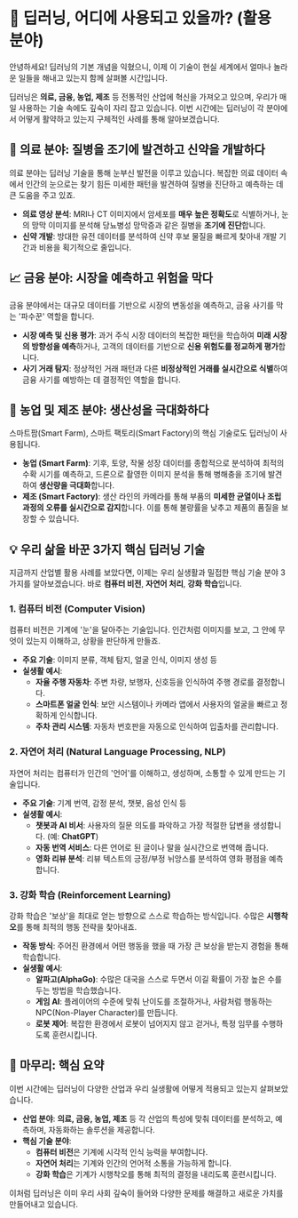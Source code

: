 # 🤖 딥러닝, 어디에 사용되고 있을까? (활용 분야)

안녕하세요! 딥러닝의 기본 개념을 익혔으니, 이제 이 기술이 현실 세계에서 얼마나 놀라운 일들을 해내고 있는지 함께 살펴볼 시간입니다.

딥러닝은 **의료, 금융, 농업, 제조** 등 전통적인 산업에 혁신을 가져오고 있으며, 우리가 매일 사용하는 기술 속에도 깊숙이 자리 잡고 있습니다. 이번 시간에는 딥러닝이 각 분야에서 어떻게 활약하고 있는지 구체적인 사례를 통해 알아보겠습니다.

## 🏥 의료 분야: 질병을 조기에 발견하고 신약을 개발하다

의료 분야는 딥러닝 기술을 통해 눈부신 발전을 이루고 있습니다. 복잡한 의료 데이터 속에서 인간의 눈으로는 찾기 힘든 미세한 패턴을 발견하여 질병을 진단하고 예측하는 데 큰 도움을 주고 있죠.

- **의료 영상 분석**: MRI나 CT 이미지에서 암세포를 **매우 높은 정확도**로 식별하거나, 눈의 망막 이미지를 분석해 당뇨병성 망막증과 같은 질병을 **조기에 진단**합니다.
- **신약 개발**: 방대한 유전 데이터를 분석하여 신약 후보 물질을 빠르게 찾아내 개발 기간과 비용을 획기적으로 줄입니다.

## 📈 금융 분야: 시장을 예측하고 위험을 막다

금융 분야에서는 대규모 데이터를 기반으로 시장의 변동성을 예측하고, 금융 사기를 막는 '파수꾼' 역할을 합니다.

- **시장 예측 및 신용 평가**: 과거 주식 시장 데이터의 복잡한 패턴을 학습하여 **미래 시장의 방향성을 예측**하거나, 고객의 데이터를 기반으로 **신용 위험도를 정교하게 평가**합니다.
- **사기 거래 탐지**: 정상적인 거래 패턴과 다른 **비정상적인 거래를 실시간으로 식별**하여 금융 사기를 예방하는 데 결정적인 역할을 합니다.

## 🌾 농업 및 제조 분야: 생산성을 극대화하다

스마트팜(Smart Farm), 스마트 팩토리(Smart Factory)의 핵심 기술로도 딥러닝이 사용됩니다.

- **농업 (Smart Farm)**: 기후, 토양, 작물 성장 데이터를 종합적으로 분석하여 최적의 수확 시기를 예측하고, 드론으로 촬영한 이미지 분석을 통해 병해충을 조기에 발견하여 **생산량을 극대화**합니다.
- **제조 (Smart Factory)**: 생산 라인의 카메라를 통해 부품의 **미세한 균열이나 조립 과정의 오류를 실시간으로 감지**합니다. 이를 통해 불량률을 낮추고 제품의 품질을 보장할 수 있습니다.

## 💡 우리 삶을 바꾼 3가지 핵심 딥러닝 기술

지금까지 산업별 활용 사례를 보았다면, 이제는 우리 실생활과 밀접한 핵심 기술 분야 3가지를 알아보겠습니다. 바로 **컴퓨터 비전**, **자연어 처리**, **강화 학습**입니다.

### **1. 컴퓨터 비전 (Computer Vision)**

컴퓨터 비전은 기계에 '눈'을 달아주는 기술입니다. 인간처럼 이미지를 보고, 그 안에 무엇이 있는지 이해하고, 상황을 판단하게 만들죠.

- **주요 기술**: 이미지 분류, 객체 탐지, 얼굴 인식, 이미지 생성 등
- **실생활 예시**:
  - **자율 주행 자동차**: 주변 차량, 보행자, 신호등을 인식하여 주행 경로를 결정합니다.
  - **스마트폰 얼굴 인식**: 보안 시스템이나 카메라 앱에서 사용자의 얼굴을 빠르고 정확하게 인식합니다.
  - **주차 관리 시스템**: 자동차 번호판을 자동으로 인식하여 입출차를 관리합니다.

### **2. 자연어 처리 (Natural Language Processing, NLP)**

자연어 처리는 컴퓨터가 인간의 '언어'를 이해하고, 생성하며, 소통할 수 있게 만드는 기술입니다.

- **주요 기술**: 기계 번역, 감정 분석, 챗봇, 음성 인식 등
- **실생활 예시**:
  - **챗봇과 AI 비서**: 사용자의 질문 의도를 파악하고 가장 적절한 답변을 생성합니다. (예: **ChatGPT**)
  - **자동 번역 서비스**: 다른 언어로 된 글이나 말을 실시간으로 번역해 줍니다.
  - **영화 리뷰 분석**: 리뷰 텍스트의 긍정/부정 뉘앙스를 분석하여 영화 평점을 예측합니다.

### **3. 강화 학습 (Reinforcement Learning)**

강화 학습은 '보상'을 최대로 얻는 방향으로 스스로 학습하는 방식입니다. 수많은 **시행착오**를 통해 최적의 행동 전략을 찾아내죠.

- **작동 방식**: 주어진 환경에서 어떤 행동을 했을 때 가장 큰 보상을 받는지 경험을 통해 학습합니다.
- **실생활 예시**:
  - **알파고(AlphaGo)**: 수많은 대국을 스스로 두면서 이길 확률이 가장 높은 수를 두는 방법을 학습했습니다.
  - **게임 AI**: 플레이어의 수준에 맞춰 난이도를 조절하거나, 사람처럼 행동하는 NPC(Non-Player Character)를 만듭니다.
  - **로봇 제어**: 복잡한 환경에서 로봇이 넘어지지 않고 걷거나, 특정 임무를 수행하도록 훈련시킵니다.

## 🚀 마무리: 핵심 요약

이번 시간에는 딥러닝이 다양한 산업과 우리 실생활에 어떻게 적용되고 있는지 살펴보았습니다.

- **산업 분야**: **의료, 금융, 농업, 제조** 등 각 산업의 특성에 맞춰 데이터를 분석하고, 예측하며, 자동화하는 솔루션을 제공합니다.
- **핵심 기술 분야**:
  - **컴퓨터 비전**은 기계에 시각적 인식 능력을 부여합니다.
  - **자연어 처리**는 기계와 인간의 언어적 소통을 가능하게 합니다.
  - **강화 학습**은 기계가 시행착오를 통해 최적의 결정을 내리도록 훈련시킵니다.

이처럼 딥러닝은 이미 우리 사회 깊숙이 들어와 다양한 문제를 해결하고 새로운 가치를 만들어내고 있습니다.
